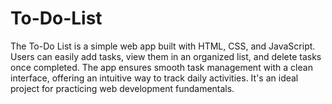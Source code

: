 # To-Do-List
The To-Do List is a simple web app built with HTML, CSS, and JavaScript. Users can easily add tasks, view them in an organized list, and delete tasks once completed. The app ensures smooth task management with a clean interface, offering an intuitive way to track daily activities. It's an ideal project for practicing web development fundamentals.
